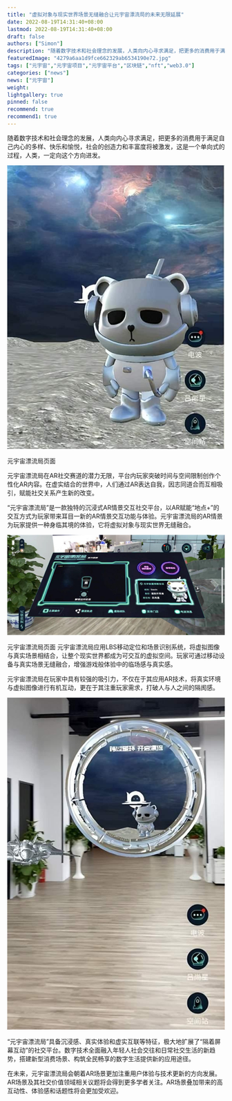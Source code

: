 ```yaml
---
title: "虚拟对象与现实世界场景无缝融合让元宇宙漂流局的未来无限延展"
date: 2022-08-19T14:31:40+08:00
lastmod: 2022-08-19T14:31:40+08:00
draft: false
authors: ["Simon"]
description: "随着数字技术和社会理念的发展，人类向内心寻求满足，把更多的消费用于满足自己内心的多样、快乐和愉悦，社会的创造力和丰富度将被激发，这是一个单向式的过程，人类，一定向这个方向进发。"
featuredImage: "4279a6aa1d9fce662329ab6534190e72.jpg"
tags: ["元宇宙","元宇宙项目","元宇宙平台","区块链","nft","web3.0"]
categories: ["news"]
news: ["元宇宙"]
weight: 
lightgallery: true
pinned: false
recommend: true
recommend1: true
---
```


随着数字技术和社会理念的发展，人类向内心寻求满足，把更多的消费用于满足自己内心的多样、快乐和愉悦，社会的创造力和丰富度将被激发，这是一个单向式的过程，人类，一定向这个方向进发。

![配图](asdf.jpeg)


元宇宙漂流局页面

元宇宙漂流局在AR社交赛道的潜力无限，平台内玩家突破时间与空间限制创作个性化AR内容。在虚实结合的世界中，人们通过AR表达自我，因志同道合而互相吸引，赋能社交关系产生新的改变。

“元宇宙漂流局”是一款独特的沉浸式AR情景交互社交平台，以AR赋能“地点+”的交互方式为玩家带来耳目一新的AR情景交互功能与体验。元宇宙漂流局的AR情景为玩家提供一种身临其境的体验，它将虚拟对象与现实世界无缝融合。

![配图](asdf1.jpg)


元宇宙漂流局页面
元宇宙漂流局应用LBS移动定位和场景识别系统，将虚拟图像与真实场景相结合，让整个现实世界都成为可交互的虚拟空间。玩家可通过移动设备与真实场景无缝融合，增强游戏般体验中的临场感与真实感。

元宇宙漂流局在玩家中具有较强的吸引力，不仅在于其应用AR技术，将真实环境与虚拟图像进行有机互动，更在于其注重玩家需求，打破人与人之间的隔阂感。

![配图](asdf2.jpeg)


“元宇宙漂流局”具备沉浸感、真实体验和虚实互联等特征，极大地扩展了“隔着屏幕互动”的社交平台。数字技术全面融入年轻人社会交往和日常社交生活的新趋势，搭建新型消费场景、构筑全民畅享的数字生活提供新的应用途径。

在未来，元宇宙漂流局会朝着AR场景更加注重用户体验与技术更新的方向发展。AR场景及其社交价值领域相关议题将会得到更多学者关注。AR场景叠加带来的高互动性、体验感和话题性将会更加受欢迎。